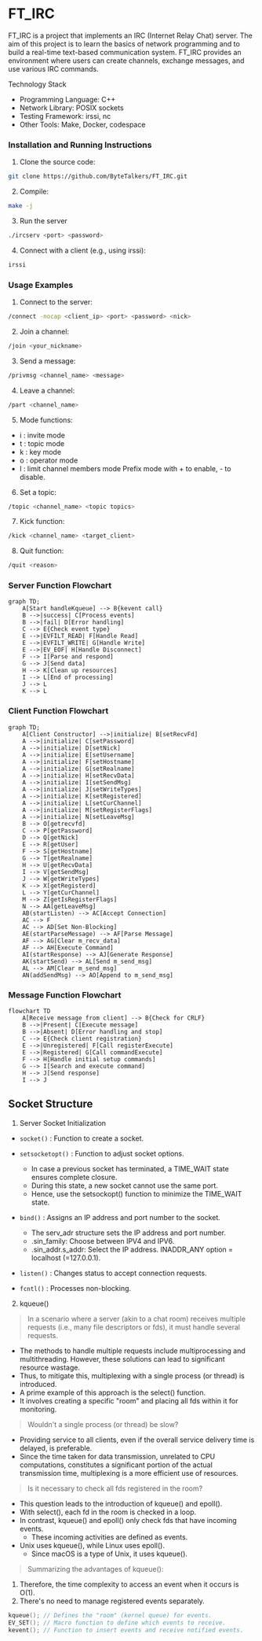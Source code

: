 # FT_IRC

FT_IRC is a project that implements an IRC (Internet Relay Chat) server. The aim of this project is to learn the basics of network programming and to build a real-time text-based communication system. FT_IRC provides an environment where users can create channels, exchange messages, and use various IRC commands.



Technology Stack

- Programming Language: C++
- Network Library: POSIX sockets
- Testing Framework: irssi, nc
- Other Tools: Make, Docker, codespace


### Installation and Running Instructions

1. Clone the source code:
```bash
git clone https://github.com/ByteTalkers/FT_IRC.git
```
2. Compile:
```bash
make -j
```
3. Run the server
``` bash
./ircserv <port> <password>
```
4. Connect with a client (e.g., using irssi):
```bash
irssi
```

### Usage Examples
1. Connect to the server:
```bash
/connect -nocap <client_ip> <port> <password> <nick>
```
2. Join a channel:
```bash
/join <your_nickname>
```
3. Send a message:
```bash
/privmsg <channel_name> <message>
```
4. Leave a channel:
```bash
/part <channel_name>
```
5. Mode functions:
- i : invite mode
- t : topic mode
- k : key mode
- o : operator mode
- l : limit channel members mode
Prefix mode with + to enable, - to disable.
6. Set a topic:
```bash
/topic <channel_name> <topic topics>
```
7. Kick function:
```bash
/kick <channel_name> <target_client>
```
8. Quit function:
```bash
/quit <reason>
```
### Server Function Flowchart

```mermaid
graph TD;
    A[Start handleKqueue] --> B{kevent call}
    B -->|success| C[Process events]
    B -->|fail| D[Error handling]
    C --> E{Check event type}
    E -->|EVFILT_READ| F[Handle Read]
    E -->|EVFILT_WRITE| G[Handle Write]
    E -->|EV_EOF| H[Handle Disconnect]
    F --> I[Parse and respond]
    G --> J[Send data]
    H --> K[Clean up resources]
    I --> L[End of processing]
    J --> L
    K --> L
```

### Client Function Flowchart
```mermaid
graph TD;
    A[Client Constructor] -->|initialize| B[setRecvFd]
    A -->|initialize| C[setPassword]
    A -->|initialize| D[setNick]
    A -->|initialize| E[setUsername]
    A -->|initialize| F[setHostname]
    A -->|initialize| G[setRealname]
    A -->|initialize| H[setRecvData]
    A -->|initialize| I[setSendMsg]
    A -->|initialize| J[setWriteTypes]
    A -->|initialize| K[setRegistered]
    A -->|initialize| L[setCurChannel]
    A -->|initialize| M[setRegisterFlags]
    A -->|initialize| N[setLeaveMsg]
    B --> O[getrecvfd]
    C --> P[getPassword]
    D --> Q[getNick]
    E --> R[getUser]
    F --> S[getHostname]
    G --> T[getRealname]
    H --> U[getRecvData]
    I --> V[getSendMsg]
    J --> W[getWriteTypes]
    K --> X[getRegisterd]
    L --> Y[getCurChannel]
    M --> Z[getIsRegisterFlags]
    N --> AA[getLeaveMsg]
    AB(startListen) --> AC[Accept Connection]
    AC --> F
    AC --> AD[Set Non-Blocking]
    AE(startParseMessage) --> AF[Parse Message]
    AF --> AG[Clear m_recv_data]
    AF --> AH[Execute Command]
    AI(startResponse) --> AJ[Generate Response]
    AK(startSend) --> AL[Send m_send_msg]
    AL --> AM[Clear m_send_msg]
    AN(addSendMsg) --> AO[Append to m_send_msg]
```

### Message Function Flowchart
```mermaid
flowchart TD
    A[Receive message from client] --> B{Check for CRLF}
    B -->|Present| C[Execute message]
    B -->|Absent| D[Error handling and stop]
    C --> E{Check client registration}
    E -->|Unregistered| F[Call registerExecute]
    E -->|Registered| G[Call commandExecute]
    F --> H[Handle initial setup commands]
    G --> I[Search and execute command]
    H --> J[Send response]
    I --> J
```

## Socket Structure
1. Server Socket Initialization
- `socket()` :  Function to create a socket.
- `setsocketopt()` : Function to adjust socket options.
    - In case a previous socket has terminated, a TIME_WAIT state ensures complete closure.
    - During this state, a new socket cannot use the same port.
    - Hence, use the setsockopt() function to minimize the TIME_WAIT state.

- `bind()` : Assigns an IP address and port number to the socket.
    - The serv_adr structure sets the IP address and port number.
    - .sin_family: Choose between IPV4 and IPV6.
    - .sin_addr.s_addr: Select the IP address. INADDR_ANY option = localhost (=127.0.0.1).

- `listen()` : Changes status to accept connection requests.
- `fcntl()` : Processes non-blocking.

2. kqueue()
> In a scenario where a server (akin to a chat room) receives multiple requests (i.e., many file descriptors or fds), it must handle several requests.
- The methods to handle multiple requests include multiprocessing and multithreading. However, these solutions can lead to significant resource wastage.
- Thus, to mitigate this, multiplexing with a single process (or thread) is introduced.
- A prime example of this approach is the select() function.
- It involves creating a specific "room" and placing all fds within it for monitoring.


> Wouldn't a single process (or thread) be slow?
- Providing service to all clients, even if the overall service delivery time is delayed, is preferable.
- Since the time taken for data transmission, unrelated to CPU computations, constitutes a significant portion of the actual transmission time, multiplexing is a more efficient use of resources.

> Is it necessary to check all fds registered in the room?
- This question leads to the introduction of kqueue() and epoll().
- With select(), each fd in the room is checked in a loop.
- In contrast, kqueue() and epoll() only check fds that have incoming events.
    - These incoming activities are defined as events.
- Unix uses kqueue(), while Linux uses epoll().
    - Since macOS is a type of Unix, it uses kqueue().

> Summarizing the advantages of kqueue():
1. Therefore, the time complexity to access an event when it occurs is O(1).
2. There's no need to manage registered events separately.

```c
kqueue(); // Defines the "room" (kernel queue) for events.
EV_SET(); // Macro function to define which events to receive.
kevent(); // Function to insert events and receive notified events.
```